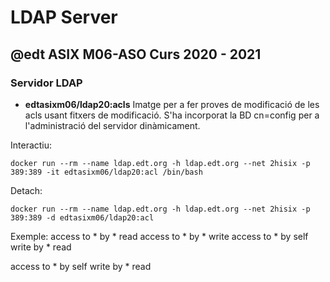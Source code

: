 # LDAP Server
## @edt ASIX M06-ASO Curs 2020 - 2021
### Servidor LDAP

* **edtasixm06/ldap20:acls** Imatge per a fer proves de modificació de les acls usant
  fitxers de modificació. S'ha incorporat la BD cn=config per a l'administració
  del servidor dinàmicament.

Interactiu:
```
docker run --rm --name ldap.edt.org -h ldap.edt.org --net 2hisix -p 389:389 -it edtasixm06/ldap20:acl /bin/bash
```

Detach:
```
docker run --rm --name ldap.edt.org -h ldap.edt.org --net 2hisix -p 389:389 -d edtasixm06/ldap20:acl
```


Exemple:
access to * by * read
access to * by * write
access to * by self write by * read

access to * 
       by self write 
       by * read
       


